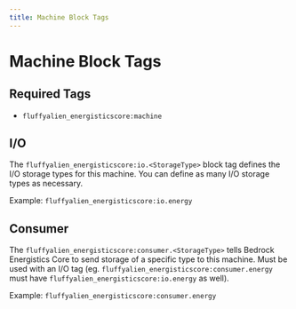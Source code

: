```yaml
---
title: Machine Block Tags
---
```


# Machine Block Tags

## Required Tags

- `fluffyalien_energisticscore:machine`

## I/O

The `fluffyalien_energisticscore:io.<StorageType>` block tag defines the I/O storage types for this machine. You can define as many I/O storage types as necessary.

Example: `fluffyalien_energisticscore:io.energy`

## Consumer

The `fluffyalien_energisticscore:consumer.<StorageType>` tells Bedrock Energistics Core to send storage of a specific type to this machine. Must be used with an I/O tag (eg. `fluffyalien_energisticscore:consumer.energy` must have `fluffyalien_energisticscore:io.energy` as well).

Example: `fluffyalien_energisticscore:consumer.energy`
